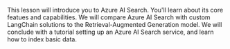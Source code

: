 This lesson will introduce you to Azure AI Search. You'll learn about its core featues and capabilities. We will compare Azure AI Search with custom LangChain solutions to the Retrieval-Augmented Generation model. We will conclude with a tutorial setting up an Azure AI Search service, and learn how to index basic data.
